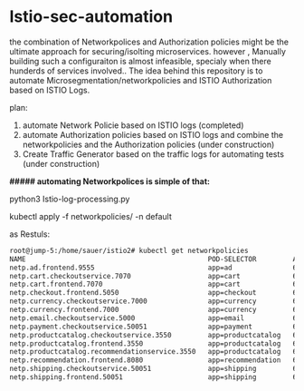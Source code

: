 # Istio-sec-automation


the combination of Networkpolices and Authorization policies might be the ultimate approach for securing/isolting microservices.
however , Manually building such a configuraiton is almost infeasible,  specialy  when there hunderds of services involved..
The idea behind this repository is to automate Microsegmentation/networkpolicies and ISTIO Authorization based on ISTIO Logs.

plan: 

1) automate Network Policie based on ISTIO logs (completed) 
2) automate Authorization policies based on ISTIO logs and combine the networkpolicies and the Authorization policies (under construction)
3) Create Traffic Generator based on the traffic logs for automating tests (under construction)


**##### automating Networkpolices is simple of that:** 
 
python3 Istio-log-processing.py

kubectl apply -f networkpolicies/ -n default

as Restuls:

```diff
root@jump-5:/home/sauer/istio2# kubectl get networkpolicies
NAME                                             POD-SELECTOR         AGE
netp.ad.frontend.9555                            app=ad               6s
netp.cart.checkoutservice.7070                   app=cart             6s
netp.cart.frontend.7070                          app=cart             6s
netp.checkout.frontend.5050                      app=checkout         6s
netp.currency.checkoutservice.7000               app=currency         6s
netp.currency.frontend.7000                      app=currency         6s
netp.email.checkoutservice.5000                  app=email            6s
netp.payment.checkoutservice.50051               app=payment          6s
netp.productcatalog.checkoutservice.3550         app=productcatalog   6s
netp.productcatalog.frontend.3550                app=productcatalog   6s
netp.productcatalog.recommendationservice.3550   app=productcatalog   6s
netp.recommendation.frontend.8080                app=recommendation   6s
netp.shipping.checkoutservice.50051              app=shipping         6s
netp.shipping.frontend.50051                     app=shipping         6s
```
